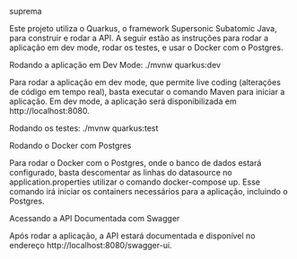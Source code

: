 suprema

Este projeto utiliza o Quarkus, o framework Supersonic Subatomic Java, para construir e rodar a API. A seguir estão as instruções para rodar a aplicação em dev mode, rodar os testes, e usar o Docker com o Postgres.

Rodando a aplicação em Dev Mode: ./mvnw quarkus:dev

Para rodar a aplicação em dev mode, que permite live coding (alterações de código em tempo real), basta executar o comando Maven para iniciar a aplicação. Em dev mode, a aplicação será disponibilizada em http://localhost:8080.

Rodando os testes: ./mvnw quarkus:test

Rodando o Docker com Postgres

Para rodar o Docker com o Postgres, onde o banco de dados estará configurado, basta descomentar as linhas do datasource no application.properties utilizar o comando docker-compose up. Esse comando irá iniciar os containers necessários para a aplicação, incluindo o Postgres.

Acessando a API Documentada com Swagger

Após rodar a aplicação, a API estará documentada e disponível no endereço http://localhost:8080/swagger-ui.

